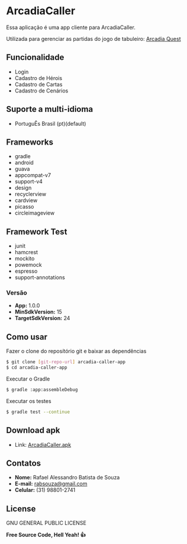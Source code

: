 # ArcadiaCaller

Essa aplicação é uma app cliente para ArcadiaCaller.

Utilizada para gerenciar as partidas do jogo de tabuleiro: [Arcadia Quest]


## Funcionalidade

* Login
* Cadastro de Hérois
* Cadastro de Cartas
* Cadastro de Cenários

## Suporte a multi-idioma
* PortuguÊs Brasil (pt)(default)

## Frameworks

* gradle
* android
* guava
* appcompat-v7
* support-v4
* design
* recyclerview
* cardview
* picasso
* circleimageview

## Framework Test

* junit
* hamcrest
* mockito
* powemock
* espresso
* support-annotations

### Versão

- **App:** 1.0.0
- **MinSdkVersion:** 15
- **TargetSdkVersion:** 24

## Como usar

Fazer o clone do reposítório git e baixar as dependências
```sh
$ git clone [git-repo-url] arcadia-caller-app
$ cd arcadia-caller-app
```
Executar o Gradle
```sh
$ gradle :app:assembleDebug
```

Executar os testes
```sh
$ gradle test --continue
```

## Download apk

- Link: [ArcadiaCaller.apk]

## Contatos

- **Nome:** Rafael Alessandro Batista de Souza
- **E-mail:** rabsouza@gmail.com
- **Celular:** (31) 98801-2741

## License

GNU GENERAL PUBLIC LICENSE




**Free Source Code, Hell Yeah! :+1:**

[//]: # (These are reference links used in the body of this note and get stripped out when the markdown processor does its job. There is no need to format nicely because it shouldn't be seen. Thanks SO - http://stackoverflow.com/questions/4823468/store-comments-in-markdown-syntax)

[ArcadiaCaller.apk]: <https://github.com/rabsouza/arcadia-caller-app/blob/master/ArcadiaCaller.apk?raw=true>

[Arcadia Quest]: <http://arcadiaquest.com/>

